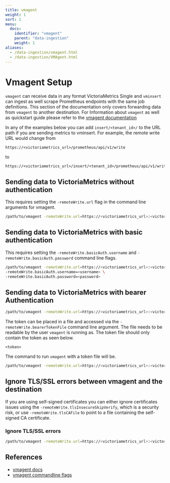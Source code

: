```yaml
---
title: vmagent
weight: 1
sort: 1
menu:
  docs:
    identifier: "vmagent"
    parent: "data-ingestion"
    weight: 1
aliases:
  - /data-ingestion/vmagent.html
  - /data-ingestion/VMAgent.html
---
```

# Vmagent Setup
`vmagent` can receive data in any format VictoriaMetrics Single and `vminsert` can ingest as well scrape Prometheus endpoints with the same job definitions.
This section of the documentation only covers forwarding data from `vmagent` to another destination.
For Information about `vmagent` as well as quickstart guide please refer to the [vmagent documentation](https://docs.victoriametrics.com/vmagent/)

In any of the examples below you can add `insert/<tenant_id>/` to the URL path if you are sending metrics to vminsert.
For example, the remote write URL would change from

```
https://<victoriametrics_url>/prometheus/api/v1/write
```

to

```
https://<victoriametrics_url>/insert/<tenant_id>/prometheus/api/v1/write
```


## Sending data to VictoriaMetrics without authentication


This requires setting the `-remoteWrite.url` flag in the command line arguments for vmagent.

```sh
/path/to/vmagent -remoteWrite.url=https://<victoriametrics_url>:<victoriametrics_port>/api/v1/write
```

## Sending data to VictoriaMetrics with basic authentication

This requires setting the `-remoteWrite.basicAuth.username` and `-remoteWrite.basicAuth.password` command line flags.

```sh
/path/to/vmagent -remoteWrite.url=https://<victoriametrics_url>:<victoriametrics_port>/api/v1/write \
-remoteWrite.basicAuth.username=<username> \
-remoteWrite.basicAuth.password=<password>
```


## Sending data to VictoriaMetrics with bearer Authentication

```sh
/path/to/vmagent -remoteWrite.url=https://<victoriametrics_url>:<victoriametrics_port>/api/v1/write -remoteWrite.bearerToken=<token>
```

The token can be placed in a file and accessed via the `-remoteWrite.bearerTokenFile` command line argument.
The file needs to be readable by the user `vmagent` is running as.
The token file should only contain the token as seen below.


```
<token>
```

The command to run `vmagent` with a token file will be.

```sh
/path/to/vmagent -remoteWrite.url=https://<victoriametrics_url>:<victoriametrics_port>/api/v1/write -remoteWrite.bearerTokenFile=/path/to/tokenfile

```


## Ignore TLS/SSL errors between vmagent and the destination

If you are using self-signed certificates you can either ignore certificates issues using the `-remoteWrite.tlsInsecureSkipVerify`, which is a security risk, or use `-remoteWrite.tlsCAFile` to point to a file containing the self-signed CA certificate. 

### Ignore TLS/SSL errors

```sh
/path/to/vmagent -remoteWrite.url=https://<victoriametrics_url>:<victoriametrics_port>/api/v1/write -remoteWrite.bearerToken=<token> -remoteWrite.tlsInsecureSkipVerify
```


## References
- [vmagent docs](https://docs.victoriametrics.com/vmagent/)
- [vmagent commandline flags](https://docs.victoriametrics.com/vmagent/#advanced-usage)
